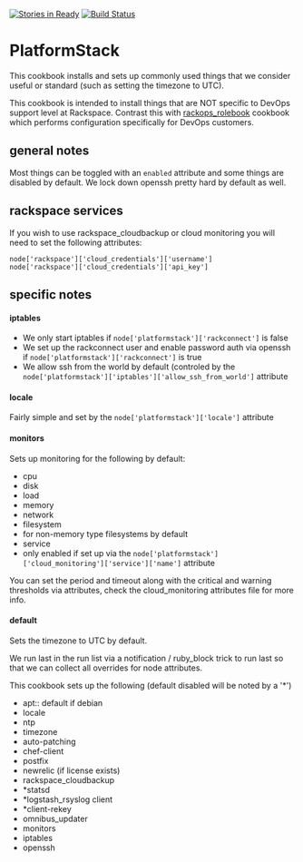 [![Stories in Ready](https://badge.waffle.io/rackspace-cookbooks/platformstack.png?label=ready&title=Ready)](https://waffle.io/rackspace-cookbooks/platformstack)
[![Build Status](https://jenkins-chef.rax.io/buildStatus/icon?job=PlatformStack)](https://jenkins-chef.rax.io/job/PlatformStack/)
# PlatformStack

This cookbook installs and sets up commonly used things that we consider useful or standard (such as setting the timezone to UTC).

This cookbook is intended to install things that are NOT specific to DevOps support level at Rackspace. Contrast this with [rackops_rolebook][1] cookbook which performs configuration specifically for DevOps customers.

## general notes

Most things can be toggled with an `enabled` attribute and some things are disabled by default.  We lock down openssh pretty hard by default as well.

## rackspace services
If you wish to use rackspace_cloudbackup or cloud monitoring you will need to set the following attributes:

    node['rackspace']['cloud_credentials']['username']
    node['rackspace']['cloud_credentials']['api_key']

## specific notes
#### iptables
- We only start iptables if `node['platformstack']['rackconnect']` is false
- We set up the rackconnect user and enable password auth via openssh if `node['platformstack']['rackconnect']` is true
- We allow ssh from the world by default (controled by the `node['platformstack']['iptables']['allow_ssh_from_world']` attribute

#### locale
Fairly simple and set by the `node['platformstack']['locale']` attribute

#### monitors
Sets up monitoring for the following by default:
- cpu
- disk
- load
- memory
- network
- filesystem
 - for non-memory type filesystems by default
- service
 - only enabled if set up via the `node['platformstack']['cloud_monitoring']['service']['name']` attribute

You can set the period and timeout along with the critical and warning thresholds via attributes, check the cloud_monitoring attributes file for more info.

#### default
Sets the timezone to UTC by default.

We run last in the run list via a notification / ruby_block trick to run last so that we can collect all overrides for node attributes.

This cookbook sets up the following (default disabled will be noted by a '*')
- apt:: default if debian
- locale
- ntp
- timezone
- auto-patching
- chef-client
- postfix
- newrelic (if license exists)
- rackspace_cloudbackup
- *statsd
- *logstash_rsyslog client
- *client-rekey
- omnibus_updater
- monitors
- iptables
- openssh

[1]: https://github.com/rackops/rackops_rolebook
